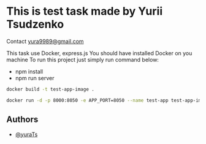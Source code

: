 # This is test task made by Yurii Tsudzenko
Contact yura9989@gmail.com

This task use Docker, express.js
You should have installed Docker on you machine 
To run this project just simply run command below:
- npm install
- npm run server


```bash
docker build -t test-app-image .
```
```bash
docker run -d -p 8000:8050 -e APP_PORT=8050 --name test-app test-app-image
```

## Authors

- [@yuraTs](https://www.linkedin.com/in/yura-tsudzenko-417561173/)